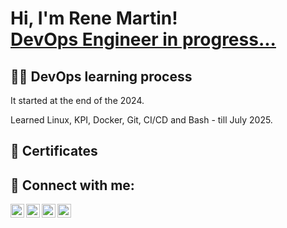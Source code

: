 <h1>Hi, I'm Rene Martin! <br/><a href="https://github.com/renekuda38">DevOps Engineer in progress...</a>

<h2>👨‍💻 DevOps learning process</h2>

It started at the end of the 2024. 

Learned Linux, KPI, Docker, Git, CI/CD and Bash - till July 2025.


<!-- <b>🧪 Creating a HomeLab</b>
  - [Praciting DS & Algos in Python](https://github.com/joshmadakor1/Algorithms-Practice)
- <b>Data Structures and Algorithms Practice (AlgoExpert)</b>
  - [Praciting DS & Algos in Python](https://github.com/joshmadakor1/Algorithms-Practice)


<h2>📺 Popular YouTube Videos</h2>

- [How to get into Cybersecurity Starting From Zero](https://www.youtube.com/watch?v=a83ASGn_V_s)
-->

<h2>📃 Certificates</h2>

<h2> 🤳 Connect with me:</h2>

[<img align="left" alt="ReneMartinKuda | YouTube" width="22px" src="https://cdn.jsdelivr.net/npm/simple-icons@v3/icons/youtube.svg" />][youtube]
[<img align="left" alt="ReneMartinKuda | Twitter" width="22px" src="https://cdn.jsdelivr.net/npm/simple-icons@v3/icons/twitter.svg" />][twitter]
[<img align="left" alt="ReneMartinKuda | LinkedIn" width="22px" src="https://cdn.jsdelivr.net/npm/simple-icons@v3/icons/linkedin.svg" />][linkedin]
[<img align="left" alt="ReneMartinKuda | Instagram" width="22px" src="https://cdn.jsdelivr.net/npm/simple-icons@v3/icons/instagram.svg" />][instagram]

[twitter]: https://x.com/_renemartin
[youtube]: https://www.youtube.com/c/joshmadakor
[instagram]: https://www.instagram.com/joshmadakor/
[linkedin]: https://www.linkedin.com/in/rené-martin-kuda-5ba2561b5/
